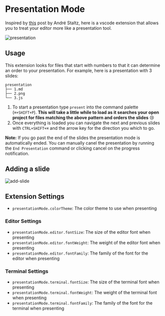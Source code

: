 # Presentation Mode

Inspired by [this](https://staltz.com/your-ide-as-a-presentation-tool.html) post by André Staltz, here is a vscode extension that allows you to treat your editor more like a presentation tool.

![presentation](https://user-images.githubusercontent.com/6516758/43458632-eb35c110-9498-11e8-8d70-c699a7fd76e6.gif)

## Usage

This extension looks for files that start with numbers to that it can determine an order to your presentation. For example, here is a presentation with 3 slides:

```
presentation
├── 1.md
├── 2.png
└── 3.js
```

1.  To start a presentation type `present` into the command palette (`⌘+SHIFT+P`). **This will take a little while to load as it searches your open project for files matching the above pattern and orders the slides** 😢
2.  Once everything is loaded you can navigate the next and previous slides with `CTRL+SHIFT+⌘` and the arrow key for the direction you which to go.

**Note:** If you go past the end of the slides the presentation mode is automatically ended. You can manually canel the presentation by running the `End Presentation` command or clicking cancel on the progress notification.

## Adding a slide

![add-slide](https://user-images.githubusercontent.com/6516758/43458225-6b139fe4-9497-11e8-994c-43fea635edf9.gif)

## Extension Settings

- `presentationMode.colorTheme`: The color theme to use when presenting

### Editor Settings

- `presentationMode.editor.fontSize`: The size of the editor font when presenting
- `presentationMode.editor.fontWeight`: The weight of the editor font when presenting
- `presentationMode.editor.fontFamily`: The family of the font for the editor when presenting

### Terminal Settings

- `presentationMode.terminal.fontSize`: The size of the terminal font when presenting
- `presentationMode.terminal.fontWeight`: The weight of the terminal font when presenting
- `presentationMode.terminal.fontFamily`: The family of the font for the terminal when presenting
